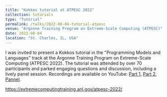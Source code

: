 ```yaml
---
title: "Kokkos tutorial at ATPESC 2022"
collection: tutorials
type: "Tutorial"
permalink: /talks/2022-08-04-tutorial-atpesc
venue: "Argonne Training Program on Extreme-Scale Computing (ATPESC)"
date: 2022-08-04
location: "St. Charles, IL, USA"
---
```


I was invited to present a Kokkos tutorial in the "Programming Models and
Languages" track at the Argonne Training Program on Extreme-Scale Computing
(ATPESC 2022).  The tutorial was attended by over 70 participants and parked
engaging questions and discussion, including a lively panel session.
Recordings are available on YouTube:
[Part 1](https://www.google.com/url?sa=t&source=web&rct=j&opi=89978449&url=https://www.youtube.com/watch%3Fv%3D64Qczo9biBI&ved=2ahUKEwit57u6jLCLAxXhmbAFHYPzLTQQwqsBegQIDRAF&usg=AOvVaw3LVJrQEu9Mcr3vGP_80z5i),
[Part 2](https://www.google.com/url?sa=t&source=web&rct=j&opi=89978449&url=https://www.youtube.com/watch%3Fv%3DdOgXv0n55nc&ved=2ahUKEwit57u6jLCLAxXhmbAFHYPzLTQQwqsBegQIEhAG&usg=AOvVaw3LKhugH38IGKvdQnGHR1zi),
[Pannel](https://www.google.com/url?sa=t&source=web&rct=j&opi=89978449&url=https://www.youtube.com/watch%3Fv%3DxNSmr2jQOYg&ved=2ahUKEwit57u6jLCLAxXhmbAFHYPzLTQQwqsBegQIERAF&usg=AOvVaw2aLLK2GHn9QrSOI67fAiRS).

<https://extremecomputingtraining.anl.gov/atpesc-2022/>
